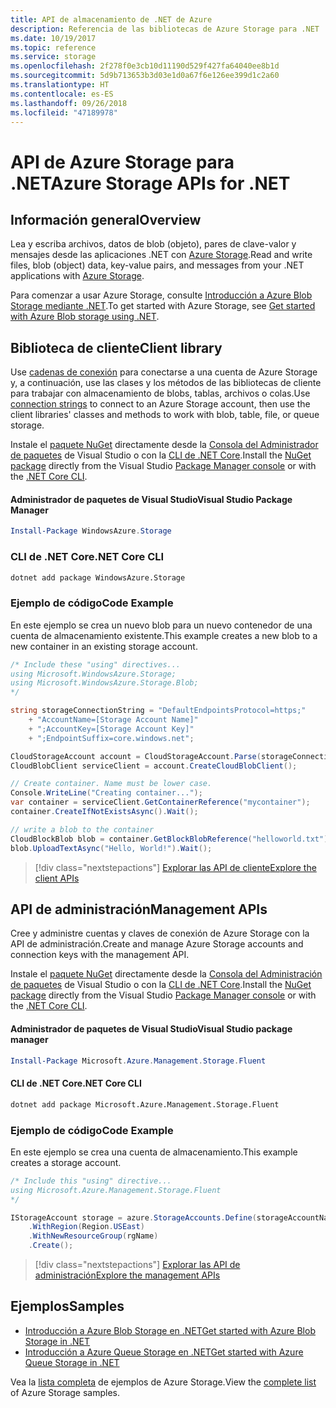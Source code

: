 ```yaml
---
title: API de almacenamiento de .NET de Azure
description: Referencia de las bibliotecas de Azure Storage para .NET
ms.date: 10/19/2017
ms.topic: reference
ms.service: storage
ms.openlocfilehash: 2f278f0e3cb10d11190d529f427fa64040ee8b1d
ms.sourcegitcommit: 5d9b713653b3d03e1d0a67f6e126ee399d1c2a60
ms.translationtype: HT
ms.contentlocale: es-ES
ms.lasthandoff: 09/26/2018
ms.locfileid: "47189978"
---
```

# <a name="azure-storage-apis-for-net"></a><span data-ttu-id="f6a61-103">API de Azure Storage para .NET</span><span class="sxs-lookup"><span data-stu-id="f6a61-103">Azure Storage APIs for .NET</span></span>

## <a name="overview"></a><span data-ttu-id="f6a61-104">Información general</span><span class="sxs-lookup"><span data-stu-id="f6a61-104">Overview</span></span>

<span data-ttu-id="f6a61-105">Lea y escriba archivos, datos de blob (objeto), pares de clave-valor y mensajes desde las aplicaciones .NET con [Azure Storage](https://docs.microsoft.com/azure/storage/storage-introduction).</span><span class="sxs-lookup"><span data-stu-id="f6a61-105">Read and write files, blob (object) data, key-value pairs, and messages from your .NET applications with [Azure Storage](https://docs.microsoft.com/azure/storage/storage-introduction).</span></span>

<span data-ttu-id="f6a61-106">Para comenzar a usar Azure Storage, consulte [Introducción a Azure Blob Storage mediante .NET](/azure/storage/storage-dotnet-how-to-use-blobs).</span><span class="sxs-lookup"><span data-stu-id="f6a61-106">To get started with Azure Storage, see [Get started with Azure Blob storage using .NET](/azure/storage/storage-dotnet-how-to-use-blobs).</span></span>

## <a name="client-library"></a><span data-ttu-id="f6a61-107">Biblioteca de cliente</span><span class="sxs-lookup"><span data-stu-id="f6a61-107">Client library</span></span>

<span data-ttu-id="f6a61-108">Use [cadenas de conexión](/azure/storage/storage-create-storage-account#manage-your-storage-account) para conectarse a una cuenta de Azure Storage y, a continuación, use las clases y los métodos de las bibliotecas de cliente para trabajar con almacenamiento de blobs, tablas, archivos o colas.</span><span class="sxs-lookup"><span data-stu-id="f6a61-108">Use [connection strings](/azure/storage/storage-create-storage-account#manage-your-storage-account) to connect to an Azure Storage account, then use the client libraries' classes and methods to work with blob, table, file, or queue storage.</span></span>

<span data-ttu-id="f6a61-109">Instale el [paquete NuGet](https://www.nuget.org/packages/WindowsAzure.Storage) directamente desde la [Consola del Administrador de paquetes][PackageManager] de Visual Studio o con la [CLI de .NET Core][DotNetCLI].</span><span class="sxs-lookup"><span data-stu-id="f6a61-109">Install the [NuGet package](https://www.nuget.org/packages/WindowsAzure.Storage) directly from the Visual Studio [Package Manager console][PackageManager] or with the [.NET Core CLI][DotNetCLI].</span></span>

#### <a name="visual-studio-package-manager"></a><span data-ttu-id="f6a61-110">Administrador de paquetes de Visual Studio</span><span class="sxs-lookup"><span data-stu-id="f6a61-110">Visual Studio Package Manager</span></span>

```powershell
Install-Package WindowsAzure.Storage
```

### <a name="net-core-cli"></a><span data-ttu-id="f6a61-111">CLI de .NET Core</span><span class="sxs-lookup"><span data-stu-id="f6a61-111">.NET Core CLI</span></span>

```bash
dotnet add package WindowsAzure.Storage
```

### <a name="code-example"></a><span data-ttu-id="f6a61-112">Ejemplo de código</span><span class="sxs-lookup"><span data-stu-id="f6a61-112">Code Example</span></span>

<span data-ttu-id="f6a61-113">En este ejemplo se crea un nuevo blob para un nuevo contenedor de una cuenta de almacenamiento existente.</span><span class="sxs-lookup"><span data-stu-id="f6a61-113">This example creates a new blob to a new container in an existing storage account.</span></span>

```csharp
/* Include these "using" directives...
using Microsoft.WindowsAzure.Storage;
using Microsoft.WindowsAzure.Storage.Blob;
*/

string storageConnectionString = "DefaultEndpointsProtocol=https;"
    + "AccountName=[Storage Account Name]"
    + ";AccountKey=[Storage Account Key]"
    + ";EndpointSuffix=core.windows.net";

CloudStorageAccount account = CloudStorageAccount.Parse(storageConnectionString);
CloudBlobClient serviceClient = account.CreateCloudBlobClient();

// Create container. Name must be lower case.
Console.WriteLine("Creating container...");
var container = serviceClient.GetContainerReference("mycontainer");
container.CreateIfNotExistsAsync().Wait();

// write a blob to the container
CloudBlockBlob blob = container.GetBlockBlobReference("helloworld.txt");
blob.UploadTextAsync("Hello, World!").Wait();
```

> [!div class="nextstepactions"]
> [<span data-ttu-id="f6a61-114">Explorar las API de cliente</span><span class="sxs-lookup"><span data-stu-id="f6a61-114">Explore the client APIs</span></span>](/dotnet/api/overview/azure/storage/client)

## <a name="management-apis"></a><span data-ttu-id="f6a61-115">API de administración</span><span class="sxs-lookup"><span data-stu-id="f6a61-115">Management APIs</span></span>

<span data-ttu-id="f6a61-116">Cree y administre cuentas y claves de conexión de Azure Storage con la API de administración.</span><span class="sxs-lookup"><span data-stu-id="f6a61-116">Create and manage Azure Storage accounts and connection keys with the management API.</span></span>

<span data-ttu-id="f6a61-117">Instale el [paquete NuGet](https://www.nuget.org/packages/Microsoft.Azure.Management.Storage.Fluent) directamente desde la [Consola del Administración de paquetes][PackageManager] de Visual Studio o con la [CLI de .NET Core][DotNetCLI].</span><span class="sxs-lookup"><span data-stu-id="f6a61-117">Install the [NuGet package](https://www.nuget.org/packages/Microsoft.Azure.Management.Storage.Fluent) directly from the Visual Studio [Package Manager console][PackageManager] or with the [.NET Core CLI][DotNetCLI].</span></span>

#### <a name="visual-studio-package-manager"></a><span data-ttu-id="f6a61-118">Administrador de paquetes de Visual Studio</span><span class="sxs-lookup"><span data-stu-id="f6a61-118">Visual Studio package manager</span></span>

```powershell
Install-Package Microsoft.Azure.Management.Storage.Fluent
```

#### <a name="net-core-cli"></a><span data-ttu-id="f6a61-119">CLI de .NET Core</span><span class="sxs-lookup"><span data-stu-id="f6a61-119">.NET Core CLI</span></span>

````bash
dotnet add package Microsoft.Azure.Management.Storage.Fluent
````

### <a name="code-example"></a><span data-ttu-id="f6a61-120">Ejemplo de código</span><span class="sxs-lookup"><span data-stu-id="f6a61-120">Code Example</span></span>

<span data-ttu-id="f6a61-121">En este ejemplo se crea una cuenta de almacenamiento.</span><span class="sxs-lookup"><span data-stu-id="f6a61-121">This example creates a storage account.</span></span>

```csharp
/* Include this "using" directive...
using Microsoft.Azure.Management.Storage.Fluent
*/

IStorageAccount storage = azure.StorageAccounts.Define(storageAccountName)
    .WithRegion(Region.USEast)
    .WithNewResourceGroup(rgName)
    .Create();
```

> [!div class="nextstepactions"]
> [<span data-ttu-id="f6a61-122">Explorar las API de administración</span><span class="sxs-lookup"><span data-stu-id="f6a61-122">Explore the management APIs</span></span>](/dotnet/api/overview/azure/storage/management)

## <a name="samples"></a><span data-ttu-id="f6a61-123">Ejemplos</span><span class="sxs-lookup"><span data-stu-id="f6a61-123">Samples</span></span>

* [<span data-ttu-id="f6a61-124">Introducción a Azure Blob Storage en .NET</span><span class="sxs-lookup"><span data-stu-id="f6a61-124">Get started with Azure Blob Storage in .NET</span></span>](https://azure.microsoft.com/resources/samples/storage-blob-dotnet-getting-started/) 
* [<span data-ttu-id="f6a61-125">Introducción a Azure Queue Storage en .NET</span><span class="sxs-lookup"><span data-stu-id="f6a61-125">Get started with Azure Queue Storage in .NET</span></span>](https://azure.microsoft.com/resources/samples/storage-queue-dotnet-getting-started/)

<span data-ttu-id="f6a61-126">Vea la [lista completa](https://azure.microsoft.com/resources/samples/?platform=dotnet&term=storage) de ejemplos de Azure Storage.</span><span class="sxs-lookup"><span data-stu-id="f6a61-126">View the [complete list](https://azure.microsoft.com/resources/samples/?platform=dotnet&term=storage) of Azure Storage samples.</span></span>

[PackageManager]: https://docs.microsoft.com/nuget/tools/package-manager-console
[DotNetCLI]: https://docs.microsoft.com/dotnet/core/tools/dotnet-add-package